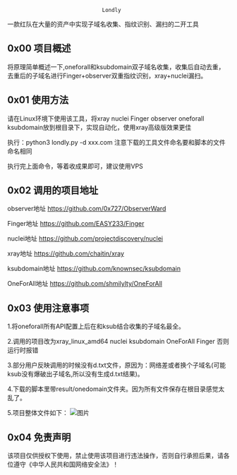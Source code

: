                                   Londly 

一款红队在大量的资产中实现子域名收集、指纹识别、漏扫的二开工具

## 0x00 项目概述

 将原理简单概述一下,oneforall和ksubdomain双子域名收集，收集后自动去重，去重后的子域名进行Finger+observer双重指纹识别，xray+nuclei漏扫。

## 0x01 使用方法

 请在Linux环境下使用该工具，将xray nuclei Finger observer oneforall ksubdomain放到根目录下，实现自动化，使用xray高级版效果更佳
 
 执行：python3 londly.py -d xxx.com  注意下载的工具文件命名要和脚本的文件命名相同

执行完上面命令，等着收成果即可，建议使用VPS

 

## 0x02 调用的项目地址
 
 observer地址
 https://github.com/0x727/ObserverWard
 
 Finger地址
 https://github.com/EASY233/Finger
 
 nuclei地址
 https://github.com/projectdiscovery/nuclei
 
 xray地址
 https://github.com/chaitin/xray
 
 ksubdomain地址
 https://github.com/knownsec/ksubdomain
 
 OneForAll地址
 https://github.com/shmilylty/OneForAll
 
## 0x03 使用注意事项
 1.将oneforall所有API配置上后在和ksub结合收集的子域名最全。
 
 2.调用的项目改为xray_linux_amd64 nuclei ksubdomain OneForAll Finger 否则运行时报错
 
 3.部分用户反映调用的时候没有d.txt文件，原因为：网络差或者换个子域名(可能ksub没有爆破出子域名,所以没有生成d.txt结果)。
 
 4.下载的脚本里带result/onedomain文件夹。因为所有文件保存在根目录感觉太乱了。
 
 5.项目整体文件如下：
 ![图片](https://user-images.githubusercontent.com/118274389/216054336-920f50dd-4211-4cd1-8f40-2f05fec2d82f.png)


## 0x04 免责声明

 该项目仅供授权下使用，禁止使用该项目进行违法操作，否则自行承担后果，请各位遵守《中华人民共和国网络安全法》！
